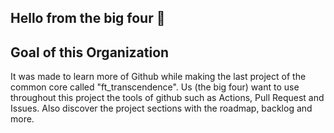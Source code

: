 ## Hello from the big four 👋

## Goal of this Organization
It was made to learn more of Github while making the last project of the common core called "ft_transcendence".
Us (the big four) want to use throughout this project the tools of github such as Actions, Pull Request and Issues. Also discover the project sections with the roadmap, backlog and more.

<!--
🌈 Contribution guidelines - how can the community get involved?
👩‍💻 Useful resources - where can the community find your docs? Is there anything else the community should know?
🍿 Fun facts - what does your team eat for breakfast?
🧙 Remember, you can do mighty things with the power of [Markdown](https://docs.github.com/github/writing-on-github/getting-started-with-writing-and-formatting-on-github/basic-writing-and-formatting-syntax)
-->
